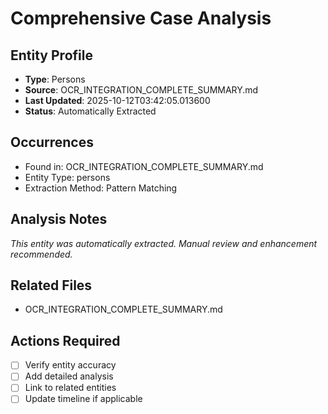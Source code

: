 # Comprehensive Case Analysis

## Entity Profile
- **Type**: Persons
- **Source**: OCR_INTEGRATION_COMPLETE_SUMMARY.md
- **Last Updated**: 2025-10-12T03:42:05.013600
- **Status**: Automatically Extracted

## Occurrences
- Found in: OCR_INTEGRATION_COMPLETE_SUMMARY.md
- Entity Type: persons
- Extraction Method: Pattern Matching

## Analysis Notes
*This entity was automatically extracted. Manual review and enhancement recommended.*

## Related Files
- OCR_INTEGRATION_COMPLETE_SUMMARY.md

## Actions Required
- [ ] Verify entity accuracy
- [ ] Add detailed analysis
- [ ] Link to related entities
- [ ] Update timeline if applicable
